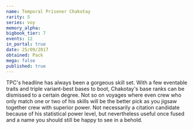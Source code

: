 ```yaml
---
name: Temporal Prisoner Chakotay
rarity: 5
series: voy
memory_alpha:
bigbook_tier: 7
events: 12
in_portal: true
date: 25/09/2017
obtained: Pack
mega: false
published: true
---
```


TPC's headline has always been a gorgeous skill set. With a few eventable traits and triple variant-best bases to boot, Chakotay's base ranks can be dismissed to a certain degree. Not so on voyages where even crew who only match one or two of his skills will be the better pick as you jigsaw together crew with superior power. Not necessarily a citation candidate because of his statistical power level, but nevertheless useful once fused and a name you should still be happy to see in a behold.

